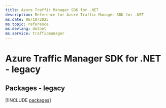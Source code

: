 ```yaml
---
title: Azure Traffic Manager SDK for .NET
description: Reference for Azure Traffic Manager SDK for .NET
ms.date: 06/10/2025
ms.topic: reference
ms.devlang: dotnet
ms.service: trafficmanager
---
```

# Azure Traffic Manager SDK for .NET - legacy
## Packages - legacy
[!INCLUDE [packages](traffic-manager-index.md)]